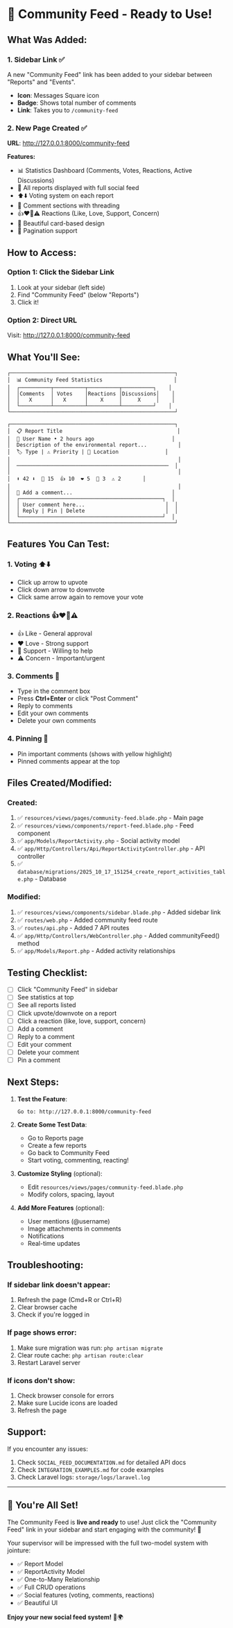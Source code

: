 # 🎉 Community Feed - Ready to Use!

## What Was Added:

### 1. **Sidebar Link** ✅
A new "Community Feed" link has been added to your sidebar between "Reports" and "Events".
- **Icon**: Messages Square icon
- **Badge**: Shows total number of comments
- **Link**: Takes you to `/community-feed`

### 2. **New Page Created** ✅
**URL**: http://127.0.0.1:8000/community-feed

**Features:**
- 📊 Statistics Dashboard (Comments, Votes, Reactions, Active Discussions)
- 📝 All reports displayed with full social feed
- ⬆️⬇️ Voting system on each report
- 💬 Comment sections with threading
- 👍❤️🤝⚠️ Reactions (Like, Love, Support, Concern)
- 🎨 Beautiful card-based design
- 📄 Pagination support

## How to Access:

### Option 1: Click the Sidebar Link
1. Look at your sidebar (left side)
2. Find "Community Feed" (below "Reports")
3. Click it!

### Option 2: Direct URL
Visit: http://127.0.0.1:8000/community-feed

## What You'll See:

```
┌─────────────────────────────────────────────────────┐
│  📊 Community Feed Statistics                       │
│  ┌──────────┬──────────┬──────────┬──────────┐    │
│  │Comments  │ Votes    │Reactions │Discussions│    │
│  │   X      │   X      │    X     │     X     │    │
│  └──────────┴──────────┴──────────┴──────────┘    │
└─────────────────────────────────────────────────────┘

┌─────────────────────────────────────────────────────┐
│  📋 Report Title                                     │
│  👤 User Name • 2 hours ago                         │
│  Description of the environmental report...          │
│  🏷️ Type | ⚠️ Priority | 📍 Location               │
│                                                      │
│  ─────────────────────────────────────────────────  │
│                                                      │
│  ⬆️ 42 ⬇️  💬 15  👍 10  ❤️ 5  🤝 3  ⚠️ 2       │
│                                                      │
│  💬 Add a comment...                                │
│  ┌──────────────────────────────────────────────┐  │
│  │ User comment here...                          │  │
│  │ Reply | Pin | Delete                          │  │
│  └──────────────────────────────────────────────┘  │
└─────────────────────────────────────────────────────┘
```

## Features You Can Test:

### 1. **Voting** ⬆️⬇️
- Click up arrow to upvote
- Click down arrow to downvote
- Click same arrow again to remove your vote

### 2. **Reactions** 👍❤️🤝⚠️
- 👍 Like - General approval
- ❤️ Love - Strong support
- 🤝 Support - Willing to help
- ⚠️ Concern - Important/urgent

### 3. **Comments** 💬
- Type in the comment box
- Press **Ctrl+Enter** or click "Post Comment"
- Reply to comments
- Edit your own comments
- Delete your own comments

### 4. **Pinning** 📌
- Pin important comments (shows with yellow highlight)
- Pinned comments appear at the top

## Files Created/Modified:

### Created:
1. ✅ `resources/views/pages/community-feed.blade.php` - Main page
2. ✅ `resources/views/components/report-feed.blade.php` - Feed component
3. ✅ `app/Models/ReportActivity.php` - Social activity model
4. ✅ `app/Http/Controllers/Api/ReportActivityController.php` - API controller
5. ✅ `database/migrations/2025_10_17_151254_create_report_activities_table.php` - Database

### Modified:
1. ✅ `resources/views/components/sidebar.blade.php` - Added sidebar link
2. ✅ `routes/web.php` - Added community feed route
3. ✅ `routes/api.php` - Added 7 API routes
4. ✅ `app/Http/Controllers/WebController.php` - Added communityFeed() method
5. ✅ `app/Models/Report.php` - Added activity relationships

## Testing Checklist:

- [ ] Click "Community Feed" in sidebar
- [ ] See statistics at top
- [ ] See all reports listed
- [ ] Click upvote/downvote on a report
- [ ] Click a reaction (like, love, support, concern)
- [ ] Add a comment
- [ ] Reply to a comment
- [ ] Edit your comment
- [ ] Delete your comment
- [ ] Pin a comment

## Next Steps:

1. **Test the Feature**:
   ```
   Go to: http://127.0.0.1:8000/community-feed
   ```

2. **Create Some Test Data**:
   - Go to Reports page
   - Create a few reports
   - Go back to Community Feed
   - Start voting, commenting, reacting!

3. **Customize Styling** (optional):
   - Edit `resources/views/pages/community-feed.blade.php`
   - Modify colors, spacing, layout

4. **Add More Features** (optional):
   - User mentions (@username)
   - Image attachments in comments
   - Notifications
   - Real-time updates

## Troubleshooting:

### If sidebar link doesn't appear:
1. Refresh the page (Cmd+R or Ctrl+R)
2. Clear browser cache
3. Check if you're logged in

### If page shows error:
1. Make sure migration was run: `php artisan migrate`
2. Clear route cache: `php artisan route:clear`
3. Restart Laravel server

### If icons don't show:
1. Check browser console for errors
2. Make sure Lucide icons are loaded
3. Refresh the page

## Support:

If you encounter any issues:
1. Check `SOCIAL_FEED_DOCUMENTATION.md` for detailed API docs
2. Check `INTEGRATION_EXAMPLES.md` for code examples
3. Check Laravel logs: `storage/logs/laravel.log`

---

## 🚀 You're All Set!

The Community Feed is **live and ready** to use! Just click the "Community Feed" link in your sidebar and start engaging with the community! 🎊

Your supervisor will be impressed with the full two-model system with jointure:
- ✅ Report Model
- ✅ ReportActivity Model
- ✅ One-to-Many Relationship
- ✅ Full CRUD operations
- ✅ Social features (voting, comments, reactions)
- ✅ Beautiful UI

**Enjoy your new social feed system!** 🌱🌍
